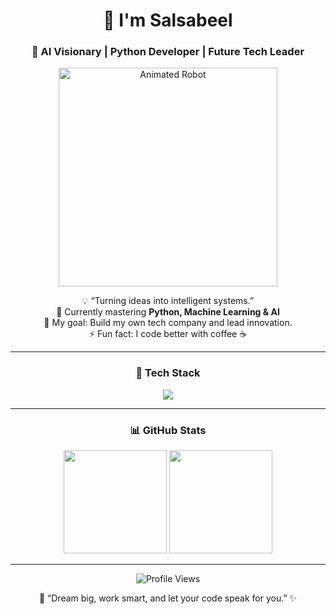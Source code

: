 <h1 align="center">🤖 I'm Salsabeel</h1>
<h3 align="center">🚀 AI Visionary | Python Developer | Future Tech Leader</h3>

<p align="center">
  <!-- Animated Robot -->
  <img src="https://cdn.dribbble.com/users/214929/screenshots/3433959/robot.gif" width="350" alt="Animated Robot"/>
</p>

<p align="center">
  💡 “Turning ideas into intelligent systems.” <br>
  🌱 Currently mastering <b>Python, Machine Learning & AI</b><br>
  🎯 My goal: Build my own tech company and lead innovation. <br>
  ⚡ Fun fact: I code better with coffee ☕
</p>

---

<h3 align="center">🧠 Tech Stack</h3>
<p align="center">
  <img src="https://skillicons.dev/icons?i=python,tensorflow,pytorch,html,css,js,github,vscode,linux&theme=dark" />
</p>

---

<h3 align="center">📊 GitHub Stats</h3>
<p align="center">
  <img src="https://github-readme-stats.vercel.app/api?username=salsabeel&show_icons=true&theme=tokyonight" height="165"/>
  <img src="https://github-readme-streak-stats.herokuapp.com/?user=salsabeel&theme=tokyonight" height="165"/>
</p>

---

<p align="center">
  <img src="https://komarev.com/ghpvc/?username=salsabeel&label=Profile%20Views&color=blueviolet&style=flat" alt="Profile Views"/>
</p>

<p align="center">
  🌌 “Dream big, work smart, and let your code speak for you.” ✨
</p>


